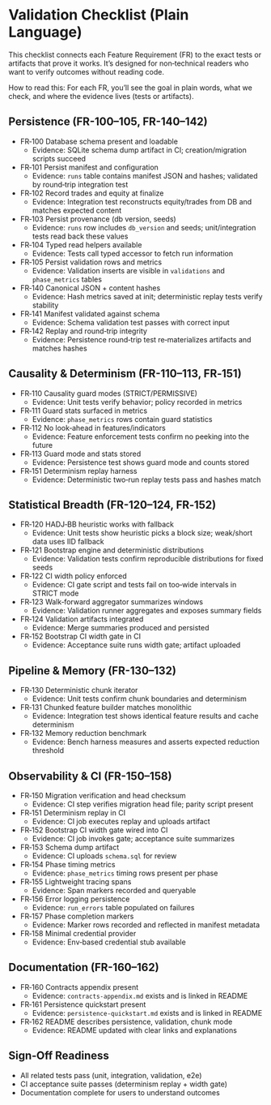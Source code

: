 # Validation Checklist (Plain Language)

This checklist connects each Feature Requirement (FR) to the exact tests or artifacts that prove it works. It’s designed for non‑technical readers who want to verify outcomes without reading code.

How to read this: For each FR, you’ll see the goal in plain words, what we check, and where the evidence lives (tests or artifacts).

## Persistence (FR-100–105, FR-140–142)
- FR‑100 Database schema present and loadable
  - Evidence: SQLite schema dump artifact in CI; creation/migration scripts succeed
- FR‑101 Persist manifest and configuration
  - Evidence: `runs` table contains manifest JSON and hashes; validated by round‑trip integration test
- FR‑102 Record trades and equity at finalize
  - Evidence: Integration test reconstructs equity/trades from DB and matches expected content
- FR‑103 Persist provenance (db version, seeds)
  - Evidence: `runs` row includes `db_version` and seeds; unit/integration tests read back these values
- FR‑104 Typed read helpers available
  - Evidence: Tests call typed accessor to fetch run information
- FR‑105 Persist validation rows and metrics
  - Evidence: Validation inserts are visible in `validations` and `phase_metrics` tables
- FR‑140 Canonical JSON + content hashes
  - Evidence: Hash metrics saved at init; deterministic replay tests verify stability
- FR‑141 Manifest validated against schema
  - Evidence: Schema validation test passes with correct input
- FR‑142 Replay and round‑trip integrity
  - Evidence: Persistence round‑trip test re‑materializes artifacts and matches hashes

## Causality & Determinism (FR-110–113, FR‑151)
- FR‑110 Causality guard modes (STRICT/PERMISSIVE)
  - Evidence: Unit tests verify behavior; policy recorded in metrics
- FR‑111 Guard stats surfaced in metrics
  - Evidence: `phase_metrics` rows contain guard statistics
- FR‑112 No look‑ahead in features/indicators
  - Evidence: Feature enforcement tests confirm no peeking into the future
- FR‑113 Guard mode and stats stored
  - Evidence: Persistence test shows guard mode and counts stored
- FR‑151 Determinism replay harness
  - Evidence: Deterministic two‑run replay tests pass and hashes match

## Statistical Breadth (FR-120–124, FR‑152)
- FR‑120 HADJ‑BB heuristic works with fallback
  - Evidence: Unit tests show heuristic picks a block size; weak/short data uses IID fallback
- FR‑121 Bootstrap engine and deterministic distributions
  - Evidence: Validation tests confirm reproducible distributions for fixed seeds
- FR‑122 CI width policy enforced
  - Evidence: CI gate script and tests fail on too‑wide intervals in STRICT mode
- FR‑123 Walk‑forward aggregator summarizes windows
  - Evidence: Validation runner aggregates and exposes summary fields
- FR‑124 Validation artifacts integrated
  - Evidence: Merge summaries produced and persisted
- FR‑152 Bootstrap CI width gate in CI
  - Evidence: Acceptance suite runs width gate; artifact uploaded

## Pipeline & Memory (FR-130–132)
- FR‑130 Deterministic chunk iterator
  - Evidence: Unit tests confirm chunk boundaries and determinism
- FR‑131 Chunked feature builder matches monolithic
  - Evidence: Integration test shows identical feature results and cache determinism
- FR‑132 Memory reduction benchmark
  - Evidence: Bench harness measures and asserts expected reduction threshold

## Observability & CI (FR-150–158)
- FR‑150 Migration verification and head checksum
  - Evidence: CI step verifies migration head file; parity script present
- FR‑151 Determinism replay in CI
  - Evidence: CI job executes replay and uploads artifact
- FR‑152 Bootstrap CI width gate wired into CI
  - Evidence: CI job invokes gate; acceptance suite summarizes
- FR‑153 Schema dump artifact
  - Evidence: CI uploads `schema.sql` for review
- FR‑154 Phase timing metrics
  - Evidence: `phase_metrics` timing rows present per phase
- FR‑155 Lightweight tracing spans
  - Evidence: Span markers recorded and queryable
- FR‑156 Error logging persistence
  - Evidence: `run_errors` table populated on failures
- FR‑157 Phase completion markers
  - Evidence: Marker rows recorded and reflected in manifest metadata
- FR‑158 Minimal credential provider
  - Evidence: Env‑based credential stub available

## Documentation (FR-160–162)
- FR‑160 Contracts appendix present
  - Evidence: `contracts-appendix.md` exists and is linked in README
- FR‑161 Persistence quickstart present
  - Evidence: `persistence-quickstart.md` exists and is linked in README
- FR‑162 README describes persistence, validation, chunk mode
  - Evidence: README updated with clear links and explanations

## Sign‑Off Readiness
- All related tests pass (unit, integration, validation, e2e)
- CI acceptance suite passes (determinism replay + width gate)
- Documentation complete for users to understand outcomes
